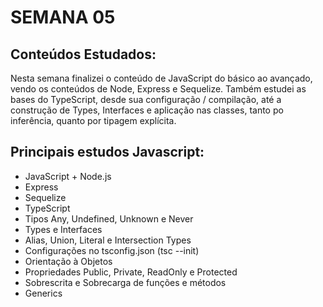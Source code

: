 # SEMANA 05

## Conteúdos Estudados:

Nesta semana finalizei o conteúdo de JavaScript do básico ao avançado, vendo os conteúdos de Node, Express e Sequelize.
Também estudei as bases do TypeScript, desde sua configuração / compilação, até a construção de Types, Interfaces e aplicação nas classes, tanto po inferência, quanto por tipagem explícita.

## Principais estudos Javascript:

- JavaScript + Node.js
- Express
- Sequelize
- TypeScript
- Tipos Any, Undefined, Unknown e Never
- Types e Interfaces
- Alias, Union, Literal e Intersection Types
- Configurações no tsconfig.json (tsc --init)
- Orientação à Objetos
- Propriedades Public, Private, ReadOnly e Protected
- Sobrescrita e Sobrecarga de funções e métodos
- Generics